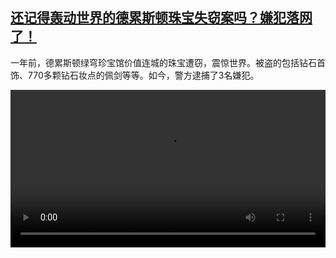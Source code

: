 <!--1605704064000-->
[还记得轰动世界的德累斯顿珠宝失窃案吗？嫌犯落网了！](https://www.dw.com/zh/%E8%BF%98%E8%AE%B0%E5%BE%97%E8%BD%B0%E5%8A%A8%E4%B8%96%E7%95%8C%E7%9A%84%E5%BE%B7%E7%B4%AF%E6%96%AF%E9%A1%BF%E7%8F%A0%E5%AE%9D%E5%A4%B1%E7%AA%83%E6%A1%88%E5%90%97%EF%BC%9F%E5%AB%8C%E7%8A%AF%E8%90%BD%E7%BD%91%E4%BA%86%EF%BC%81/a-55649191)
------

<p>一年前，德累斯顿绿穹珍宝馆价值连城的珠宝遭窃，震惊世界。被盗的包括钻石首饰、770多颗钻石妆点的佩剑等等。如今，警方逮捕了3名嫌犯。</small></p><video src="https://tvdownloaddw-a.akamaihd.net/dwtv_video/flv/vdt_zh/2020/bchi201118_001_050a1bchi_201118_dresdennew_sd_sor.mp4" controls style="width:100%"></video>
